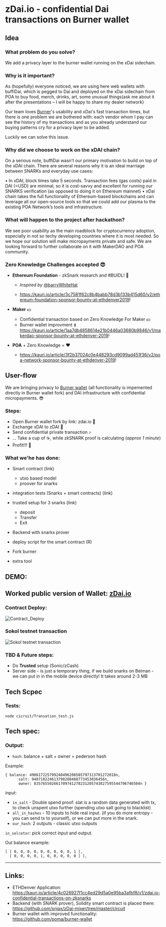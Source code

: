 # zDai.io - confidential Dai transactions on Burner wallet

## Idea

### What problem do you solve?

We add a privacy layer to the burner wallet running on the xDai sidechain. 

### Why is it important?

As (hopefully) everyone noticed, we are using here web wallets with buffiDai, which is pegged to Dai and deployed on the xDai sidechain from POA to buy food, merch, drinks, art, some unusual things(ask me about it after the presentations – I will be happy to share my dealer network)

Our team loves [Burner](https://xdai.io/)'s usability and xDai's fast transaction times, but there is one problem we are bothered with: each vendor whom I pay can see the history of my transactions and as you already understand our buying patterns cry for a privacy layer to be added.

Luckily we can solve this issue.

### Why did we choose to work on the xDAI chain?

On a serious note, buffiDai wasn’t our primary motivation to build on top of the xDAI chain. There are several reasons why it is an ideal marriage between SNARKs and everyday use cases:

•    In xDAI, block times take 5 seconds. Transaction fees (gas costs) paid in DAI (=USD) are minimal, so it is cost-savvy and excellent for running our SNARKS verification (as opposed to doing it on Ethereum mainnet)
•    xDai chain takes the full functionality of Ethereum-based blockchains and can leverage all our open-source tools so that we could add our plasma to the existing POA Network’s tools and infrastructure.

### What will happen to the project after hackathon?
We see poor usability as the main roadblock for cryptocurrency adoption, especially in not so techy developing countries where it is most needed. So we hope our solution will make micropayments private and safe. We are looking forward to further collaborate on it with MakerDAO and POA community. 

### Zero Knowledge Challenges accepted :sunglasses: 

 
- **Ethereum Foundation** - zkSnark research and #BUIDL!  :closed_lock_with_key: 

    - *Inspired by* [@barryWhiteHat](https://twitter.com/barrywhitehat/status/1096490137029095424?s=12) 

    - https://kauri.io/article/3c7581f62c8b4babb78d3b133b415d60/v2/ethereum-foundation-sponsor-bounty-at-ethdenver2019!

- **Maker** :dollar: 
    - Confidential transaction based on Zero Knowledge For Maker :dollar: 
    - Burner wallet improvment :arrow_double_up: https://kauri.io/article/1aa7db4858614e21b0446a03680b9846/v1/makerdao-sponsor-bounty-at-ethdenver-2019!

- **POA** + Zero Knowledge = :heart:
    - https://kauri.io/article/3f2b37024c0e448293cd9099ad451f36/v2/poa-network-sponsor-bounty-at-ethdenver-2019!

## User-flow

We are bringing privacy to [Burner wallet](https://xdai.io) (all functionality is impemented directly in Burner wallet fork) and DAI infrastructure with confidential micropayments. :sunglasses:

### Steps: 
- Open Burner wallet fork by link: zdai.io :iphone: 
- Exchange xDAI to zDAI :currency_exchange: 
- Send confidential private transaction :arrow_heading_up: 
- ... Take a cup of ☕️, while zkSNARK proof is calculating (*approx 1 minute*)
- Profit!!! :tada: 


### What we'he has done:

- Smart contract (link)
    - utxo based model
    - proover for snarks

- integration tests (Snarks + smart contracts) (link)

- trusted setup for 3 snarks (link)
    - deposit 
    - Transfer
    - Exit

- Backend with snarks prover

- deploy script for the smart contract (R)

- Fork burner

- extra tool

## DEMO:

## Worked public version of Wallet: [zDai.io](zDai.io)

### Contract Deploy:
![Contract_Deploy](https://github.com/snjax/zDai-mixer/blob/master/Demo/COntract_Deploy.jpeg)

### Sokol testnet transaction

![Sokol testnet transaction](https://github.com/snjax/zDai-mixer/blob/master/Demo/Sokol-test.png)


### TBD & Future steps:

- Do **Trusted** setup (Sonic/zCash)
- Server side - is just a temporary thing, if we build snarks on Belman - we can put in in the mobile device directly! It takes around 2-3 MB


## Tech Scpec


### Tests:

    node cicruit/Transation_test.js

## Tech spec:

### Output:


- `hash`: balance + salt + owner = pederson hash

Example:

```
{ balance: 498617225799240496206585797313701272018n,
      salt: 940710224613798208468773453036456n,
      owner: 835765502661709741278231205743827595544796746504n }
```

input: 
- `in_salt` - Double spend proof: slat is a random data generated with tx, to check unspent utxo further (spending utxo salt going to blacklist)
- `all_in_hashes` - 10 inputs to hide real input. (if you do more entropy - you can send tx to yourself), or we can put more in the snark.
- `our_hash`: 2 outputs - classic utxo outputs

`in_selcetor`: pick correct input and output.

Out balance example:

   ```
[ [ 0, 0, 0, 0, 0, 0, 0, 0, 0, 1 ],
     [ 0, 0, 0, 0, 1, 0, 0, 0, 0, 0 ] ],
```

---

## Links:

- ETHDenver Application: https://kauri.io/article/4c026927f1cc4ed29d5a0e95ba3afbf8/v1/zdai.io-confidential-transactions-on-zksnarks
- Backend (with SNARK prover), Solidity smart contract is placed there: https://github.com/snjax/zDai-mixer/tree/master/circuit
- Burner wallet with improved functionality: https://github.com/poma/burner-wallet
